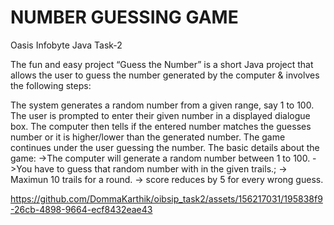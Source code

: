 # NUMBER GUESSING GAME

Oasis Infobyte Java Task-2

The fun and easy project “Guess the Number” is a short Java project that allows the user to guess the number generated by the computer & involves the following steps:

The system generates a random number from a given range, say 1 to 100. The user is prompted to enter their given number in a displayed dialogue box. The computer then tells if the entered number matches the guesses number or it is higher/lower than the generated number. The game continues under the user guessing the number. The basic details about the game: ->The computer will generate a random number between 1 to 100. ->You have to guess that random number with in the given trails.; -> Maximun 10 trails for a round. -> score reduces by 5 for every wrong guess.

https://github.com/DommaKarthik/oibsip_task2/assets/156217031/195838f9-26cb-4898-9664-ecf8432eae43


